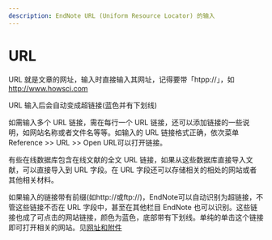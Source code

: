 ```yaml
---
description: EndNote URL (Uniform Resource Locator) 的输入
---
```


# URL

URL 就是文章的网址，输入时直接输入其网址，记得要带「htpp://」，如 http://www.howsci.com

URL 输入后会自动变成超链接\(蓝色并有下划线\)

如需输入多个 URL 链接，需在每行一个 URL 链接，还可以添加链接的一些说明，如网站名称或者文件名等等。如输入的 URL 链接格式正确，依次菜单 Reference &gt;&gt; URL &gt;&gt; Open URL可以打开链接。

有些在线数据库包含在线文献的全文 URL 链接，如果从这些数据库直接导入文献，可以直接导入到 URL 字段。在 URL 字段还可以存储相关的相处的网站或者其他相关材料。

如果输入的链接带有前缀\(如http://或ftp://\)，EndNote可以自动识别为超链接，不管这些链接不否在 URL 字段中，甚至在其他栏目 EndNote 也可以识别。这些链接也成了可点击的网站链接，颜色为蓝色，底部带有下划线。单纯的单击这个链接即可打开相关的网站。见[网址和附件](Linking_Refs_toWbSts_nFls.htm)

